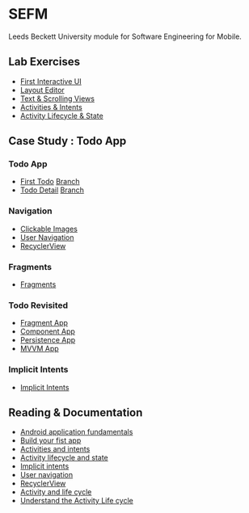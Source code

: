 # SEFM
Leeds Beckett University module for Software Engineering for Mobile.

## Lab Exercises
- [First Interactive UI](https://github.com/withUK/SEFM/blob/main/LAB_EXERCISES.md#android-fundamentals-012-part-a-your-first-interactive-ui)
- [Layout Editor](https://github.com/withUK/SEFM/blob/main/LAB_EXERCISES.md#android-fundamentals-012-part-bthe-layout-editor)
- [Text & Scrolling Views](https://github.com/withUK/SEFM/blob/main/LAB_EXERCISES.md#android-fundamentals-013-text-and-scrolling-views)
- [Activities & Intents](https://github.com/withUK/SEFM/blob/main/LAB_EXERCISES.md#android-fundamentals-021-activities-and-intents)
- [Activity Lifecycle & State](https://github.com/withUK/SEFM/blob/main/LAB_EXERCISES.md#android-fundamentals-22-activity-lifecycle-and-state)

## Case Study : Todo App
### Todo App
- [First Todo](https://github.com/ebbi/todo-first-app.git)
[Branch](https://github.com/withUK/SEFM/tree/case-study-to-do-app)
- [Todo Detail](https://github.com/ebbi/todo-detail-app.git)
[Branch](https://github.com/withUK/SEFM/tree/case-study-to-do-detail-app)

### Navigation
- [Clickable Images](https://codelabs.developers.google.com/codelabs/android-training-clickable-images/index.html?index=..%2F..android-training#0)
- [User Navigation](https://codelabs.developers.google.com/codelabs/android-training-provide-user-navigation/#0)
- [RecyclerView](https://codelabs.developers.google.com/codelabs/android-training-create-recycler-view/#0)

### Fragments
- [Fragments](https://developer.android.com/codelabs/advanced-android-training-fragments?index=..%2F..index#1)

### Todo Revisited
- [Fragment App]()
- [Component App]()
- [Persistence App]()
- [MVVM App]()

### Implicit Intents
- [Implicit Intents]()

## Reading & Documentation
- [Android application fundamentals](https://developer.android.com/guide/components/fundamentals/)
- [Build your fist app](https://google-developer-training.github.io/android-developer-fundamentals-course-concepts-v2/unit-1-get-started/lesson-1-build-your-first-app/1-1-c-your-first-android-app/1-1-c-your-first-android-app.html)
- [Activities and intents](https://google-developer-training.github.io/android-developer-fundamentals-course-concepts-v2/unit-1-get-started/lesson-2-activities-and-intents/2-1-c-activities-and-intents/2-1-c-activities-and-intents.html)
- [Activity lifecycle and state](https://google-developer-training.github.io/android-developer-fundamentals-course-concepts-v2/unit-1-get-started/lesson-2-activities-and-intents/2-2-c-activity-lifecycle-and-state/2-2-c-activity-lifecycle-and-state.html)
- [Implicit intents](https://google-developer-training.github.io/android-developer-fundamentals-course-concepts-v2/unit-1-get-started/lesson-2-activities-and-intents/2-3-c-implicit-intents/2-3-c-implicit-intents.html)
- [User navigation](https://google-developer-training.github.io/android-developer-fundamentals-course-concepts-v2/unit-2-user-experience/lesson-4-user-interaction/4-4-c-user-navigation/4-4-c-user-navigation.html)
- [RecyclerView](https://google-developer-training.github.io/android-developer-fundamentals-course-concepts-v2/unit-2-user-experience/lesson-4-user-interaction/4-5-c-recyclerview/4-5-c-recyclerview.html)
- [Activity and life cycle](https://developer.android.com/guide/components/activities/)
- [Understand the Activity Life cycle](https://developer.android.com/guide/components/activities/activity-lifecycle)
